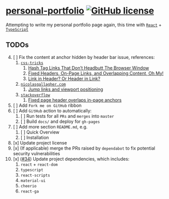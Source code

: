 # [personal-portfolio](https://htbkoo.github.io/personal-portfolio/) [![GitHub license](https://img.shields.io/badge/license-MIT-blue.svg)](https://github.com/htbkoo/personal-portfolio/blob/master/LICENSE.md)

Attempting to write my personal portfolio page again, this time with [`React`](https://github.com/facebook/react) + [`TypeScript`](https://github.com/Microsoft/TypeScript/)

## TODOs
4. [ ] Fix the content at anchor hidden by header bar issue, references:
    1. [`css-tricks`](https://css-tricks.com/)
        1. [Hash Tag Links That Don’t Headbutt The Browser Window](https://css-tricks.com/hash-tag-links-padding/)
        2. [Fixed Headers, On-Page Links, and Overlapping Content, Oh My!](https://css-tricks.com/fixed-headers-on-page-links-and-overlapping-content-oh-my/)
        3. [Link in Header? Or Header in Link?](https://css-tricks.com/link-header-header-link/)        
    2. [`nicolasgallagher.com`](http://nicolasgallagher.com/)
        1. [Jump links and viewport positioning](http://nicolasgallagher.com/jump-links-and-viewport-positioning/)
    3. [`stackoverflow`](https://stackoverflow.com)
        1. [Fixed page header overlaps in-page anchors](https://stackoverflow.com/questions/4086107/fixed-page-header-overlaps-in-page-anchors)
5. [ ] Add `Fork me on GitHub` ribbon
6. [ ] Add `GitHub` action to automatically:
    1. [ ] Run tests for all `PRs` and `merges` into `master`
    2. [ ] Build `docs/` and deploy for `gh-pages` 
6. [ ] Add more section `README.md`, e.g.
    1. [ ] Quick Overview
    2. [ ] Installation
1. [x] Update project license
2. [x] (If applicable) merge the PRs raised by `dependabot` to fix potential security vulnerabilities
3. [x] ([#34](https://github.com/htbkoo/personal-portfolio/pull/34)) Update project dependencies, which includes:
    1. `react` + `react-dom`
    2. `typescript`
    3. `react-scripts`
    4. `material-ui`
    5. `cheerio`
    6. `react-ga`
